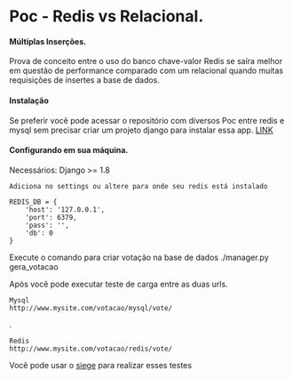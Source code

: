 Poc - Redis vs Relacional. 
===================

#### Múltiplas Inserções.
Prova de conceito entre o uso do banco chave-valor Redis se saíra melhor em questão de performance comparado com um relacional quando muitas requisições de insertes a base de dados.

#### Instalação
Se preferir você pode acessar o repositório com diversos Poc entre redis e mysql sem precisar criar um projeto django para instalar essa app. [LINK](https://github.com/douglasbastos/redis_practice_with_django)

#### Configurando em sua máquina.

Necessários:
Django >= 1.8

    Adiciona no settings ou altere para onde seu redis está instalado
    
    REDIS_DB = {
        'host': '127.0.0.1',
        'port': 6379,
        'pass': '',
        'db': 0
    }

Execute o comando para criar votação na base de dados
./manager.py gera_votacao

Após você pode executar teste de carga entre as duas urls.

    Mysql
    http://www.mysite.com/votacao/mysql/vote/
.

    Redis
    http://www.mysite.com/votacao/redis/vote/

Você pode usar o [siege](https://www.joedog.org/siege-manual/) para realizar esses testes